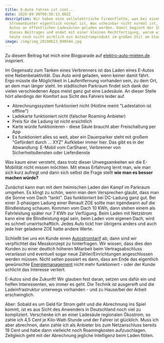 ```yaml
---
title: E-Auto fahren ist cool...
date: 2020-04-30T00:58:13.602Z
description: Wir haben eine vollelektrische Firmenflotte, was bei einem
  Stromanbieter eigentlich normal ist. Was scheinbar nicht normal ist, dass die
  Autos an öffentlichen Ladesäulen geladen werden. Damit beginnt der Inhalt
  dieses Beitrages und endet mit einer kleinen Rechtfertigung, warum wir bis
  heute noch nicht wirklich ein Autostromprodukt im großen Stil am Start haben.
image: /img/img_20190613_090544.jpg
---
```

Zu diesem Beitrag hat mich eine Blogparade auf [elektro-auto-mieten.de](https://elektro-auto-mieten.de/nissan-leaf.html) inspiriert.

Im Gegensatz zum Tanken eines Verbrenners ist das Laden eines E-Autos eine Nebenbeiaktivität. Das Auto wird geladen, wenn keiner damit fährt. Ergo müsste die Möglichkeit in Laufentfernung vorhanden sein, zu dem Ort, an dem man länger steht. Im städtischen Parkraum findet sich dank der vielen verschiedenen Apps meist ganz gut eine Ladesäule. An dieser Stelle hört allerdings der Komfort aus Sicht des Fahrers leider auf.

* Abrechnungssystem funktioniert nicht (Hotline meint "Ladestation ist offline")
* Ladekarte funktioniert nicht (falscher Roaming Anbieter)
* Preis für die Ladung ist nicht ersichtlich
* Karte würde funktionieren  - diese Säule braucht aber Freischaltung per App
* Es funktioniert alles so weit, aber ein Dauerparker steht mit großem "Gefördert durch ... XYZ" Aufkleber immer hier. Das gibt es in der Abwandlung: E-Mobil vom CarSharer, Verbrenner von Sicherheitsdiensten oder Lieferdienste

Was kaum einer versteht, dass trotz dieser Unwegsamkeiten wir die E-Mobilität nicht missen möchten. Mit etwas Erfahrung lernt man, wie man sich kurz aufregt und dann sich selbst die Frage stellt **wie man es besser machen würde?**  

Zunächst kann man mit dem heimischen Laden den Kampf im Parkraum umgehen. Es klingt zu schön, wenn man dem Versprechen glaubt, dass man die Sonne vom Dach "tankt". Das funktioniert bei DC-Ladung ganz gut. Bei einer 3-phasigen Ladung einer Renault ZOE sollte man irgendwann auf die Blindleistung schauen. Kommen vom Dach 10 KWh, dann stehen einem als Fahrleistung später nur 7 KWh zur Verfügung. Beim Laden mit Netzstrom kann eine die Blindleistung egal sein, beim Laden vom eigenen Dach, wird es schnell unwirtschaftlich. Jedes Auto tickt hier übrigens anders und auch jede hier geladene ZOE hatte andere Werte.

Schließt bei uns ein Kunde einen [Autostromtarif](https://corrently.de/oekostrom/auto.html) ab, dann sind wir verpflichtet das Messkonzept zu hinterfragen. Wir wissen, dass dies den Kunden zu einer deutlich höheren Mitarbeit beim Vertragsabschluss veranlasst und eventuell sogar neue Zähler/Einrichtungen angeschlossen werden müssen. Nicht selten passiert es dann, dass am Ende das eigentlich gewünschte [Energiemanagement](https://casa-corrently.de) nicht mehr funktioniert  - oder der Kunde schlicht das Interesse verliert.

E-Autos sind die Zukunft! Wir glauben fest daran, setzen uns dafür ein und helfen Interessenten, wo immer es geht. Die Technik ist ausgereift und die Ladeinfrastruktur unterwegs vorhanden - und zu Hause/bei der Arbeit erschwinglich. 

Aber: Sobald es um Geld für Strom geht und die Abrechnung ins Spiel kommt, ist es aus Sicht des Anwenders in Deutschland noch viel zu kompliziert. Verschenke ich an einer Ladesäule regionalen Ökostrom, so zahle ich 4,5 Cent je Kilo-Watt-Stunde und der Fahrer ist glücklich. Muss ich aber abrechnen, dann zahle ich als Anbieter bis zum Netzanschluss bereits 19 Cent und habe dann vielleicht noch Roamingkosten aufzuschlagen. Zeitgleich geht mit der Abrechnung jegliche Intelligenz beim Laden flöten.